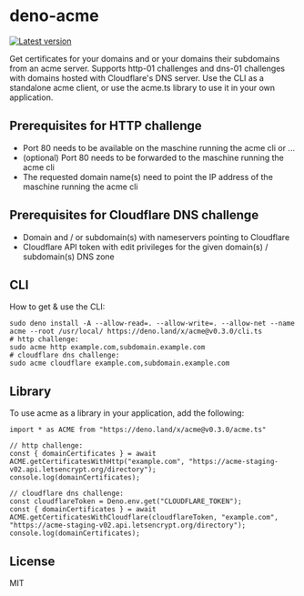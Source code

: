 # deno-acme
[![Latest version](https://deno.land/badge/acme/version)](https://deno.land/x/acme)

Get certificates for your domains and or your domains their subdomains from an acme server.
Supports http-01 challenges and dns-01 challenges with domains hosted with Cloudflare's DNS server.
Use the CLI as a standalone acme client, or use the acme.ts library to use it in your own application.

## Prerequisites for HTTP challenge
- Port 80 needs to be available on the maschine running the acme cli or ...
- (optional) Port 80 needs to be forwarded to the maschine running the acme cli
- The requested domain name(s) need to point the IP address of the maschine running the acme cli

## Prerequisites for Cloudflare DNS challenge
- Domain and / or subdomain(s) with nameservers pointing to Cloudflare
- Cloudflare API token with edit privileges for the given domain(s) / subdomain(s) DNS zone

## CLI
How to get & use the CLI:
```
sudo deno install -A --allow-read=. --allow-write=. --allow-net --name acme --root /usr/local/ https://deno.land/x/acme@v0.3.0/cli.ts
# http challenge:
sudo acme http example.com,subdomain.example.com
# cloudflare dns challenge:
sudo acme cloudflare example.com,subdomain.example.com
```

## Library
To use acme as a library in your application, add the following:
```
import * as ACME from "https://deno.land/x/acme@v0.3.0/acme.ts"

// http challenge:
const { domainCertificates } = await ACME.getCertificatesWithHttp("example.com", "https://acme-staging-v02.api.letsencrypt.org/directory");
console.log(domainCertificates);

// cloudflare dns challenge:
const cloudflareToken = Deno.env.get("CLOUDFLARE_TOKEN");
const { domainCertificates } = await ACME.getCertificatesWithCloudflare(cloudflareToken, "example.com", "https://acme-staging-v02.api.letsencrypt.org/directory");
console.log(domainCertificates);
```

## License
MIT
